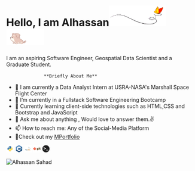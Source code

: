 # Hello, I am Alhassan<img src="images/butterfly.gif" width=30%><img src="images/dog.gif" width=20%>

I am an aspiring Software Engineer, Geospatial Data Scientist and a Graduate
Student.

<!-- <img align="right" alt="GIF" src="images/butterfly.gif" /> -->

                  **Briefly About Me**

- 🔭 I am currently a Data Analyst Intern at USRA-NASA's Marshall Space Flight
  Center
- 🌱 I’m currently in a Fullstack Software Engineering Bootcamp
- 👯 Currently learning client-side technologies such as HTML,CSS and Bootstrap
  and JavaScript
- 💬 Ask me about anything , Would love to answer them.✌
- 📫 How to reach me: Any of the Social-Media Platform
- 📝Check out my [MPortfolio](https://sahadalhassan.com/)

<code><img height="20" src="https://raw.githubusercontent.com/github/explore/80688e429a7d4ef2fca1e82350fe8e3517d3494d/topics/python/python.png"></code>
<code><img height="20" src="https://raw.githubusercontent.com/github/explore/80688e429a7d4ef2fca1e82350fe8e3517d3494d/topics/cpp/cpp.png"></code>
<code><img height="20" src="https://raw.githubusercontent.com/github/explore/80688e429a7d4ef2fca1e82350fe8e3517d3494d/topics/mysql/mysql.png"></code>
<code><img height="20" src="https://raw.githubusercontent.com/github/explore/80688e429a7d4ef2fca1e82350fe8e3517d3494d/topics/git/git.png"></code>
<code><img height="20" src="https://raw.githubusercontent.com/github/explore/80688e429a7d4ef2fca1e82350fe8e3517d3494d/topics/terminal/terminal.png"></code>

![Alhassan Sahad](https://github-readme-stats.vercel.app/api?username=asahad&show_icons=true&hide_border=true)
